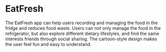 # EatFresh
The EatFresh app can help users recording and managing the food in the fridge and reduces food waste. Users can not only manage the food in the refrigerator, but also explore different dietary lifestyles, and find the same interests friends through social sharing. The cartoon-style design makes the user feel fun and easy to understand.
